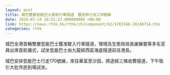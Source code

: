 ```yaml
---
layout: post
title: 城巴雙層氫能巴士首航行車隧道　獲安排行走170號線
date: 2024-07-14 18:51:27.000000000 +08:00
link: https://news.rthk.hk/rthk/ch/component/k2/1761560-20240714.htm
categories: rthk
---
```


城巴全港首輛雙層氫能巴士獲准駛入行車隧道，環境及生態局局長謝展寰等多名官員出席首航儀式，試坐氫能巴士由九龍經西區海底隧道前往港島。

城巴安排氫能巴士行走170號線，來往華富至沙田，將途經三條收費隧道，下午吸引大批市民到場試坐。

